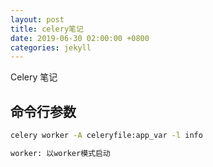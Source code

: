 ```yaml
---
layout: post
title: celery笔记
date: 2019-06-30 02:00:00 +0800
categories: jekyll
---
```



Celery 笔记

## 命令行参数

```bash
celery worker -A celeryfile:app_var -l info

worker: 以worker模式启动

```

